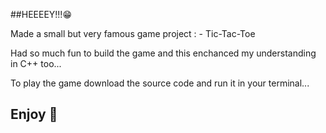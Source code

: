 ##HEEEEY!!!😁

 Made a small but very famous game project : - Tic-Tac-Toe

 Had so much fun to build the game and this enchanced my understanding in C++ too...
 
 To play the game download the source code and run it in your terminal...

## Enjoy 🥰
